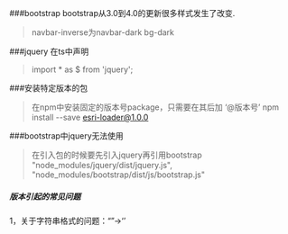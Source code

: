 ###bootstrap
bootstrap从3.0到4.0的更新很多样式发生了改变.
>navbar-inverse为navbar-dark bg-dark


###jquery
在ts中声明
>import * as $ from 'jquery';


###安装特定版本的包
>在npm中安装固定的版本号package，只需要在其后加 ‘@版本号’
npm install  --save  esri-loader@1.0.0

###bootstrap中jquery无法使用
>在引入包的时候要先引入jquery再引用bootstrap
"node_modules/jquery/dist/jquery.js",
 "node_modules/bootstrap/dist/js/bootstrap.js"



##### 版本引起的常见问题

1，关于字符串格式的问题：“”→‘’



